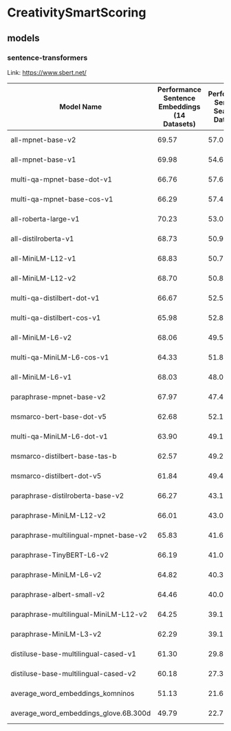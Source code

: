 # CreativitySmartScoring

## models

### sentence-transformers

Link: https://www.sbert.net/

| Model Name                            | Performance Sentence Embeddings (14 Datasets) | Performance Semantic Search (6 Datasets) | Avg. Performance | Speed | Model Size |
| ------------------------------------- | --------------------------------------------- | ---------------------------------------- | ---------------- | ----- | ---------- |
| all-mpnet-base-v2                     | 69.57                                         | 57.02                                    | 63.30            | 2800  | 418 MB     |
| all-mpnet-base-v1                     | 69.98                                         | 54.69                                    | 62.34            | 2800  | 418 MB     |
| multi-qa-mpnet-base-dot-v1            | 66.76                                         | 57.60                                    | 62.18            | 2800  | 418 MB     |
| multi-qa-mpnet-base-cos-v1            | 66.29                                         | 57.46                                    | 61.88            | 2800  | 418 MB     |
| all-roberta-large-v1                  | 70.23                                         | 53.05                                    | 61.64            | 800   | 1355 MB    |
| all-distilroberta-v1                  | 68.73                                         | 50.94                                    | 59.84            | 4000  | 292 MB     |
| all-MiniLM-L12-v1                     | 68.83                                         | 50.78                                    | 59.80            | 7500  | 118 MB     |
| all-MiniLM-L12-v2                     | 68.70                                         | 50.82                                    | 59.76            | 7500  | 118 MB     |
| multi-qa-distilbert-dot-v1            | 66.67                                         | 52.51                                    | 59.59            | 4000  | 253 MB     |
| multi-qa-distilbert-cos-v1            | 65.98                                         | 52.83                                    | 59.41            | 4000  | 253 MB     |
| all-MiniLM-L6-v2                      | 68.06                                         | 49.54                                    | 58.80            | 14200 | 80 MB      |
| multi-qa-MiniLM-L6-cos-v1             | 64.33                                         | 51.83                                    | 58.08            | 14200 | 80 MB      |
| all-MiniLM-L6-v1                      | 68.03                                         | 48.07                                    | 58.05            | 14200 | 80 MB      |
| paraphrase-mpnet-base-v2              | 67.97                                         | 47.43                                    | 57.70            | 2800  | 418 MB     |
| msmarco-bert-base-dot-v5              | 62.68                                         | 52.11                                    | 57.39            | 2800  | 418 MB     |
| multi-qa-MiniLM-L6-dot-v1             | 63.90                                         | 49.19                                    | 56.55            | 14200 | 80 MB      |
| msmarco-distilbert-base-tas-b         | 62.57                                         | 49.25                                    | 55.91            | 4000  | 253 MB     |
| msmarco-distilbert-dot-v5             | 61.84                                         | 49.47                                    | 55.66            | 4000  | 253 MB     |
| paraphrase-distilroberta-base-v2      | 66.27                                         | 43.10                                    | 54.69            | 4000  | 292 MB     |
| paraphrase-MiniLM-L12-v2              | 66.01                                         | 43.01                                    | 54.51            | 7500  | 118 MB     |
| paraphrase-multilingual-mpnet-base-v2 | 65.83                                         | 41.68                                    | 53.75            | 2500  | 969 MB     |
| paraphrase-TinyBERT-L6-v2             | 66.19                                         | 41.07                                    | 53.63            | 4500  | 238 MB     |
| paraphrase-MiniLM-L6-v2               | 64.82                                         | 40.31                                    | 52.56            | 14200 | 80 MB      |
| paraphrase-albert-small-v2            | 64.46                                         | 40.04                                    | 52.25            | 5000  | 43 MB      |
| paraphrase-multilingual-MiniLM-L12-v2 | 64.25                                         | 39.19                                    | 51.72            | 7500  | 418 MB     |
| paraphrase-MiniLM-L3-v2               | 62.29                                         | 39.19                                    | 50.74            | 19000 | 61 MB      |
| distiluse-base-multilingual-cased-v1  | 61.30                                         | 29.87                                    | 45.59            | 4000  | 482 MB     |
| distiluse-base-multilingual-cased-v2  | 60.18                                         | 27.35                                    | 43.77            | 4000  | 482 MB     |
| average_word_embeddings_komninos      | 51.13                                         | 21.64                                    | 36.39            | 22000 | 237 MB     |
| average_word_embeddings_glove.6B.300d | 49.79                                         | 22.71                                    | 36.25            | 34000 | 422 MB     |
